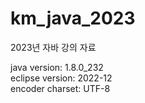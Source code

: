 # km_java_2023
2023년 자바 강의 자료
<br/>

java version: 1.8.0_232<br/>
eclipse version: 2022-12<br/>
encoder charset: UTF-8<br/>
